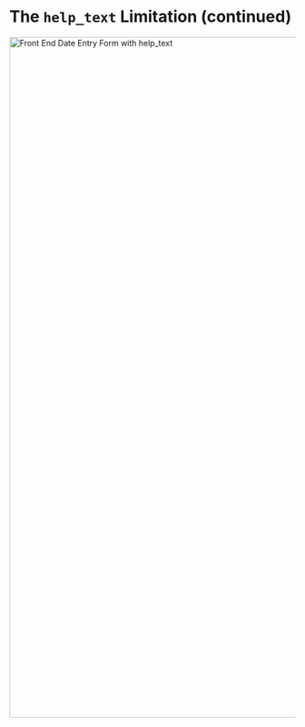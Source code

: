 # The `help_text` Limitation (continued)

<img src="images/risk_assessment_front_end.png" width="1200" alt="Front End Date Entry Form with help_text">
